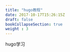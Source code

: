 ```yaml
---
title: "hugo教程"
date: 2017-10-17T15:26:15Z
draft: false
bookCollapseSection: true
weight : 3
---
```


hugo学习